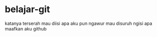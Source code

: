 # belajar-git
katanya terserah mau diisi apa aku pun ngawur mau disuruh ngisi apa maafkan aku github
